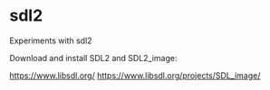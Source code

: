 # sdl2
Experiments with sdl2

Download and install SDL2 and SDL2_image:

https://www.libsdl.org/
https://www.libsdl.org/projects/SDL_image/
